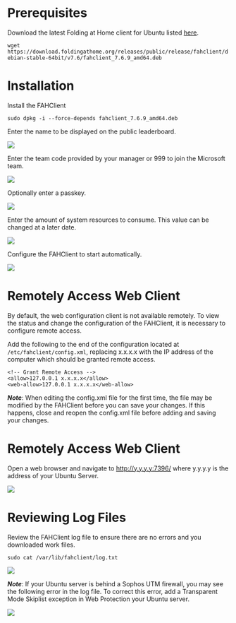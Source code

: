 # Prerequisites

Download the latest Folding at Home client for Ubuntu listed [here](https://foldingathome.org/alternative-downloads/).

```wget https://download.foldingathome.org/releases/public/release/fahclient/debian-stable-64bit/v7.6/fahclient_7.6.9_amd64.deb```

# Installation

Install the FAHClient

```sudo dpkg -i --force-depends fahclient_7.6.9_amd64.deb```

Enter the name to be displayed on the public leaderboard.

![](../img/UbuntuServer/configure-username.png)

Enter the team code provided by your manager or 999 to join the Microsoft team.

![](../img/UbuntuServer/configure-team.png)

Optionally enter a passkey.

![](../img/UbuntuServer/configure-passkey.png)

Enter the amount of system resources to consume. This value can be changed at a later date.

![](../img/UbuntuServer/configure-resources.png)

Configure the FAHClient to start automatically.

![](../img/UbuntuServer/configure-startup.png)

# Remotely Access Web Client

By default, the web configuration client is not available remotely.  To view the status and change the configuration of the FAHClient, it is necessary to configure remote access.

Add the following to the end of the configuration located at ```/etc/fahclient/config.xml```, replacing x.x.x.x with the IP address of the computer which should be granted remote access.

```
<!-- Grant Remote Access -->
<allow>127.0.0.1 x.x.x.x</allow>
<web-allow>127.0.0.1 x.x.x.x</web-allow>
```

***Note***: When editing the config.xml file for the first time, the file may be modified by the FAHClient before you can save your changes.  If this happens, close and reopen the config.xml file before adding and saving your changes.

# Remotely Access Web Client

Open a web browser and navigate to http://y.y.y.y:7396/ where y.y.y.y is the address of your Ubuntu Server.

![](../img/UbuntuServer/web-client.png)

# Reviewing Log Files

Review the FAHClient log file to ensure there are no errors and you downloaded work files.

```sudo cat /var/lib/fahclient/log.txt```

![](../img/UbuntuServer/log-file.png)

***Note***: If your Ubuntu server is behind a Sophos UTM firewall, you may see the following error in the log file. To correct this error, add a Transparent Mode Skiplist exception in Web Protection your Ubuntu server.

![](../img/UbuntuServer/error-core-package-header.png)
